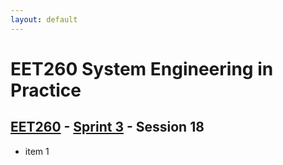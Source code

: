 ```yaml
---
layout: default
---
```


# EET260 System Engineering in Practice

## [EET260](../../) - [Sprint 3](../) - Session 18

- item 1
